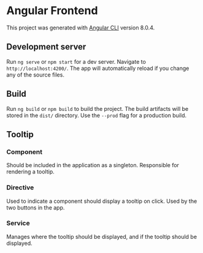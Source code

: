 # Angular Frontend

This project was generated with [Angular CLI](https://github.com/angular/angular-cli) version 8.0.4.

## Development server

Run `ng serve` or `npm start` for a dev server. Navigate to `http://localhost:4200/`. The app will automatically reload if you change any of the source files.

## Build

Run `ng build` or `npm build` to build the project. The build artifacts will be stored in the `dist/` directory. Use the `--prod` flag for a production build.

## Tooltip
### Component
Should be included in the application as a singleton. Responsible for rendering a tooltip.

### Directive
Used to indicate a component should display a tooltip on click. Used by the two buttons in the app.

### Service
Manages where the tooltip should be displayed, and if the tooltip should be displayed.